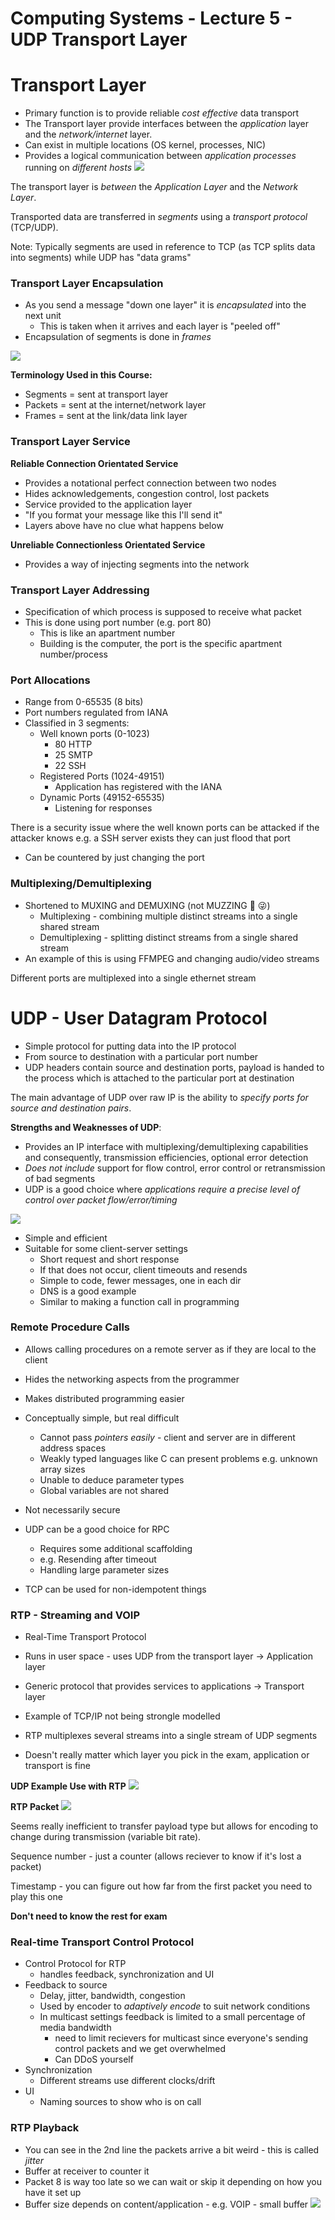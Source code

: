# Computing Systems - Lecture 5 - UDP Transport Layer

# Transport Layer
- Primary function is to provide reliable *cost effective* data transport
- The Transport layer provide interfaces between the *application* layer and the *network/internet* layer.
- Can exist in multiple locations (OS kernel, processes, NIC)
- Provides a logical communication between *application processes* running on *different hosts*
![](lec5/lec50.png)

The transport layer is *between* the *Application Layer* and the *Network Layer*.

Transported data are transferred in *segments* using a *transport protocol* (TCP/UDP).

Note: Typically segments are used in reference to TCP (as TCP splits data into segments) while UDP has "data grams"

### Transport Layer Encapsulation
- As you send a message "down one layer" it is *encapsulated* into the next unit
	- This is taken when it arrives and each layer is "peeled off"
- Encapsulation of segments is done in *frames*

![](lec5/lec51.png)

**Terminology Used in this Course:**
- Segments = sent at transport layer
- Packets = sent at the internet/network layer
- Frames = sent at the link/data link layer

### Transport Layer Service
**Reliable Connection Orientated Service**
- Provides a notational perfect connection between two nodes
- Hides acknowledgements, congestion control, lost packets
- Service provided to the application layer
- "If you format your message like this I'll send it"
- Layers above have no clue what happens below

**Unreliable Connectionless Orientated Service**
- Provides a way of injecting segments into the network

### Transport Layer Addressing
- Specification of which process is supposed to receive what packet
- This is done using port number (e.g. port 80)
	- This is like an apartment number
	- Building is the computer, the port is the specific apartment number/process

### Port Allocations
- Range from 0-65535 (8 bits)
- Port numbers regulated from IANA
- Classified in 3 segments:
	- Well known ports (0-1023)
		- 80 HTTP
		- 25 SMTP
		- 22 SSH
	- Registered Ports (1024-49151)
		- Application has registered with the IANA
	- Dynamic Ports (49152-65535)
		- Listening for responses

There is a security issue where the well known ports can be attacked if the attacker knows e.g. a SSH server exists they can just flood that port
- Can be countered by just changing the port

### Multiplexing/Demultiplexing
- Shortened to MUXING and DEMUXING (not MUZZING :facepunch: :stuck_out_tongue_winking_eye:)
	- Multiplexing - combining multiple distinct streams into a single shared stream
	- Demultiplexing - splitting distinct streams from a single shared stream
- An example of this is using FFMPEG and changing audio/video streams

Different ports are multiplexed into a single ethernet stream

# UDP - User Datagram Protocol
- Simple protocol for putting data into the IP protocol
- From source to destination with a particular port number
- UDP headers contain source and destination ports, payload is handed to the process which is attached to the particular port at destination

The main advantage of UDP over raw IP is the ability to *specify ports for source and destination pairs*.

**Strengths and Weaknesses of UDP**:
- Provides an IP interface with multiplexing/demultiplexing capabilities and consequently, transmission efficiencies, optional error detection
- *Does not include* support for flow control, error control or retransmission of bad segments
- UDP is a good choice where *applications require a precise level of control over packet flow/error/timing*

![](lec5/lec52.png)

- Simple and efficient
- Suitable for some client-server settings
	- Short request and short response
	- If that does not occur, client timeouts and resends
	- Simple to code, fewer messages, one in each dir
	- DNS is a good example
	- Similar to making a function call in programming

### Remote Procedure Calls
- Allows calling procedures on a remote server as if they are local to the client
- Hides the networking aspects from the programmer
- Makes distributed programming easier

- Conceptually simple, but real difficult
	- Cannot pass *pointers easily* - client and server are in different address spaces
	- Weakly typed languages like C can present problems e.g. unknown array sizes
	- Unable to deduce parameter types
	- Global variables are not shared

- Not necessarily secure

- UDP can be a good choice for RPC
	- Requires some additional scaffolding
	- e.g. Resending after timeout
	- Handling large parameter sizes

- TCP can be used for non-idempotent things

### RTP - Streaming and VOIP
- Real-Time Transport Protocol
- Runs in user space - uses UDP from the transport layer -> Application layer
- Generic protocol that provides services to applications -> Transport layer
- Example of TCP/IP not being strongle modelled
- RTP multiplexes several streams into a single stream of UDP segments

- Doesn't really matter which layer you pick in the exam, application or transport is fine

**UDP Example Use with RTP**
![](lec5/lec53.png)

**RTP Packet**
![](lec5/lec54.png)

Seems really inefficient to transfer payload type but allows for encoding to change during transmission (variable bit rate).

Sequence number - just a counter (allows reciever to know if it's lost a packet)

Timestamp - you can figure out how far from the first packet you need to play this one

**Don't need to know the rest for exam**

### Real-time Transport Control Protocol
- Control Protocol for RTP
	- handles feedback, synchronization and UI
- Feedback to source
	- Delay, jitter, bandwidth, congestion
	- Used by encoder to *adaptively encode* to suit network conditions
	- In multicast settings feedback is limited to a small percentage of media bandwidth
		- need to limit recievers for multicast since everyone's sending control packets and we get overwhelmed
		- Can DDoS yourself
- Synchronization
	- Different streams use different clocks/drift
- UI
	- Naming sources to show who is on call

### RTP Playback
- You can see in the 2nd line the packets arrive a bit weird - this is called *jitter*
- Buffer at receiver to counter it
- Packet 8 is way too late so we can wait or skip it depending on how you have it set up
- Buffer size depends on content/application - e.g. VOIP - small buffer
![](lec5/lec55.png)
